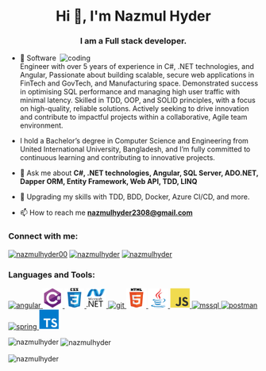 <h1 align="center">Hi 👋, I'm Nazmul Hyder</h1>
<h3 align="center">I am a Full stack developer.</h3>
<img align="right" alt="coding" width="400" src="[https://thumbs.gfycat.com/ExemplaryFairFeline-max-1mb.gif](https://user-images.githubusercontent.com/74038190/212746035-d5c61762-973c-44c0-aec7-887f3b7690e3.gif](https://raw.githubusercontent.com/Potential17/Potential17/master/user%20(2).gif)">

- 🔭 Software Engineer with over 5 years of experience in C#, .NET technologies, and Angular, Passionate about building scalable, secure web applications in FinTech and GovTech, and Manufacturing space. Demonstrated success in optimising SQL performance and managing 
   high user traffic with minimal latency. Skilled in TDD, OOP, and SOLID principles, with a focus on high-quality, reliable solutions. Actively seeking to drive innovation and contribute to impactful projects within a collaborative, Agile team environment.
- I hold a Bachelor’s degree in Computer Science and Engineering from United International University, Bangladesh, and I’m fully committed to continuous learning and contributing to innovative projects.

- 💬 Ask me about **C#, .NET technologies, Angular, SQL Server, ADO.NET, Dapper ORM, Entity Framework, Web API, TDD, LINQ**
- 💬 Upgrading my skills with TDD, BDD, Docker, Azure CI/CD, and more.

- 📫 How to reach me **nazmulhyder2308@gmail.com**

<h3 align="left">Connect with me:</h3>
<p align="left">
<a href="https://linkedin.com/in/nazmulhyder00" target="blank"><img align="center" src="https://raw.githubusercontent.com/rahuldkjain/github-profile-readme-generator/master/src/images/icons/Social/linked-in-alt.svg" alt="nazmulhyder00" height="30" width="40" /></a>
<a href="https://www.hackerrank.com/nazmulhyder" target="blank"><img align="center" src="https://raw.githubusercontent.com/rahuldkjain/github-profile-readme-generator/master/src/images/icons/Social/hackerrank.svg" alt="nazmulhyder" height="30" width="40" /></a>
<a href="https://www.leetcode.com/nazmulhyder" target="blank"><img align="center" src="https://raw.githubusercontent.com/rahuldkjain/github-profile-readme-generator/master/src/images/icons/Social/leet-code.svg" alt="nazmulhyder" height="30" width="40" /></a>
</p>

<h3 align="left">Languages and Tools:</h3>
<p align="left"> <a href="https://angular.io" target="_blank" rel="noreferrer"> <img src="https://angular.io/assets/images/logos/angular/angular.svg" alt="angular" width="40" height="40"/> </a> <a href="https://www.w3schools.com/cs/" target="_blank" rel="noreferrer"> <img src="https://raw.githubusercontent.com/devicons/devicon/master/icons/csharp/csharp-original.svg" alt="csharp" width="40" height="40"/> </a> <a href="https://www.w3schools.com/css/" target="_blank" rel="noreferrer"> <img src="https://raw.githubusercontent.com/devicons/devicon/master/icons/css3/css3-original-wordmark.svg" alt="css3" width="40" height="40"/> </a> <a href="https://dotnet.microsoft.com/" target="_blank" rel="noreferrer"> <img src="https://raw.githubusercontent.com/devicons/devicon/master/icons/dot-net/dot-net-original-wordmark.svg" alt="dotnet" width="40" height="40"/> </a> <a href="https://git-scm.com/" target="_blank" rel="noreferrer"> <img src="https://www.vectorlogo.zone/logos/git-scm/git-scm-icon.svg" alt="git" width="40" height="40"/> </a> <a href="https://www.w3.org/html/" target="_blank" rel="noreferrer"> <img src="https://raw.githubusercontent.com/devicons/devicon/master/icons/html5/html5-original-wordmark.svg" alt="html5" width="40" height="40"/> </a> <a href="https://www.java.com" target="_blank" rel="noreferrer"> <img src="https://raw.githubusercontent.com/devicons/devicon/master/icons/java/java-original.svg" alt="java" width="40" height="40"/> </a> <a href="https://developer.mozilla.org/en-US/docs/Web/JavaScript" target="_blank" rel="noreferrer"> <img src="https://raw.githubusercontent.com/devicons/devicon/master/icons/javascript/javascript-original.svg" alt="javascript" width="40" height="40"/> </a> <a href="https://www.microsoft.com/en-us/sql-server" target="_blank" rel="noreferrer"> <img src="https://www.svgrepo.com/show/303229/microsoft-sql-server-logo.svg" alt="mssql" width="40" height="40"/> </a> <a href="https://postman.com" target="_blank" rel="noreferrer"> <img src="https://www.vectorlogo.zone/logos/getpostman/getpostman-icon.svg" alt="postman" width="40" height="40"/> </a> <a href="https://spring.io/" target="_blank" rel="noreferrer"> <img src="https://www.vectorlogo.zone/logos/springio/springio-icon.svg" alt="spring" width="40" height="40"/> </a> <a href="https://www.typescriptlang.org/" target="_blank" rel="noreferrer"> <img src="https://raw.githubusercontent.com/devicons/devicon/master/icons/typescript/typescript-original.svg" alt="typescript" width="40" height="40"/> </a> </p>

<p><img align="left" src="https://github-readme-stats.vercel.app/api/top-langs?username=nazmulhyder&show_icons=true&locale=en&layout=compact" alt="nazmulhyder" /></p>

<p>&nbsp;<img align="center" src="https://github-readme-stats.vercel.app/api?username=nazmulhyder&show_icons=true&locale=en" alt="nazmulhyder" /></p>

<p><img align="center" src="https://github-readme-streak-stats.herokuapp.com/?user=nazmulhyder&" alt="nazmulhyder" /></p>
